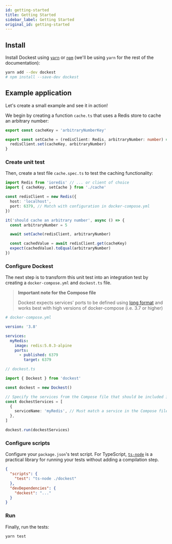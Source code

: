 ```yaml
---
id: getting-started
title: Getting Started
sidebar_label: Getting Started
original_id: getting-started
---
```


## Install

Install Dockest using [`yarn`](https://yarnpkg.com/en/package/jest) or [`npm`](https://www.npmjs.com/) (we'll be using
`yarn` for the rest of the documentation):

```bash
yarn add --dev dockest
# npm install --save-dev dockest
```

## Example application

Let's create a small example and see it in action!

We begin by creating a function `cache.ts` that uses a Redis store to cache an arbitrary number:

```ts
export const cacheKey = 'arbitraryNumberKey'

export const setCache = (redisClient: Redis, arbitraryNumber: number) => {
  redisClient.set(cacheKey, arbitraryNumber)
}
```

### Create unit test

Then, create a test file `cache.spec.ts` to test the caching functionality:

```ts
import Redis from 'ioredis' // ... or client of choice
import { cacheKey, setCache } from './cache'

const redisClient = new Redis({
  host: 'localhost',
  port: 6379, // Match with configuration in docker-compose.yml
})

it('should cache an arbitrary number', async () => {
  const arbitraryNumber = 5

  await setCache(redisClient, arbitraryNumber)

  const cachedValue = await redisClient.get(cacheKey)
  expect(cachedValue).toEqual(arbitraryNumber)
})
```

### Configure Dockest

The next step is to transform this unit test into an integration test by creating a `docker-compose.yml` and
`dockest.ts` file.

> **Important note for the Compose file**
>
> Dockest expects services' ports to be defined using
> [long format](https://docs.docker.com/compose/compose-file/#long-syntax-1) and works best with high versions of
> docker-compose (i.e. 3.7 or higher)

```yml
# docker-compose.yml

version: '3.8'

services:
  myRedis:
    image: redis:5.0.3-alpine
    ports:
      - published: 6379
        target: 6379
```

```ts
// dockest.ts

import { Dockest } from 'dockest'

const dockest = new Dockest()

// Specify the services from the Compose file that should be included in the integration test
const dockestServices = [
  {
    serviceName: 'myRedis', // Must match a service in the Compose file
  },
]

dockest.run(dockestServices)
```

### Configure scripts

Configure your `package.json`'s test script. For TypeScript, [`ts-node`](https://www.npmjs.com/package/ts-node) is a
practical library for running your tests without adding a compilation step.

```json
{
  "scripts": {
    "test": "ts-node ./dockest"
  },
  "devDependencies": {
    "dockest": "..."
  }
}
```

### Run

Finally, run the tests:

```sh
yarn test
```
